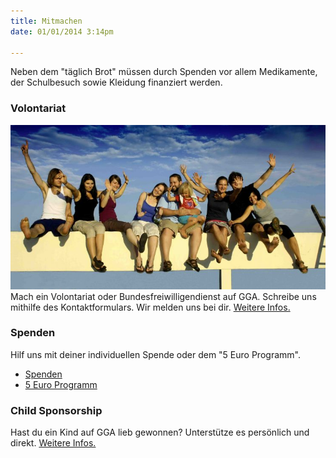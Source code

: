 ```yaml
---
title: Mitmachen
date: 01/01/2014 3:14pm

---
```


Neben dem "täglich Brot" müssen durch Spenden vor allem Medikamente, der Schulbesuch sowie Kleidung finanziert werden.

### Volontariat
![Volunteers auf GGA](../images/volunteers-gga.jpg)  
Mach ein Volontariat oder Bundesfreiwilligendienst auf GGA. 
Schreibe uns mithilfe des Kontaktformulars. Wir melden uns bei dir.
[Weitere Infos.](http://godsgoldenacre.org/volunteering.html "God's Golden Acre Volunteering")

### Spenden

Hilf uns mit deiner individuellen Spende oder dem "5 Euro Programm".  
+ [Spenden](/impressum "Individuelle Spende")
+ [5 Euro Programm](http://godsgoldenacre.org/donate-now.html "God's Golden Acre Good Samaritan Fund")

### Child Sponsorship

Hast du ein Kind auf GGA lieb gewonnen? Unterstütze es persönlich und direkt. [Weitere Infos.](http://godsgoldenacre.org/childsponsorship.html "God's Golden Acre Childsponsorship")